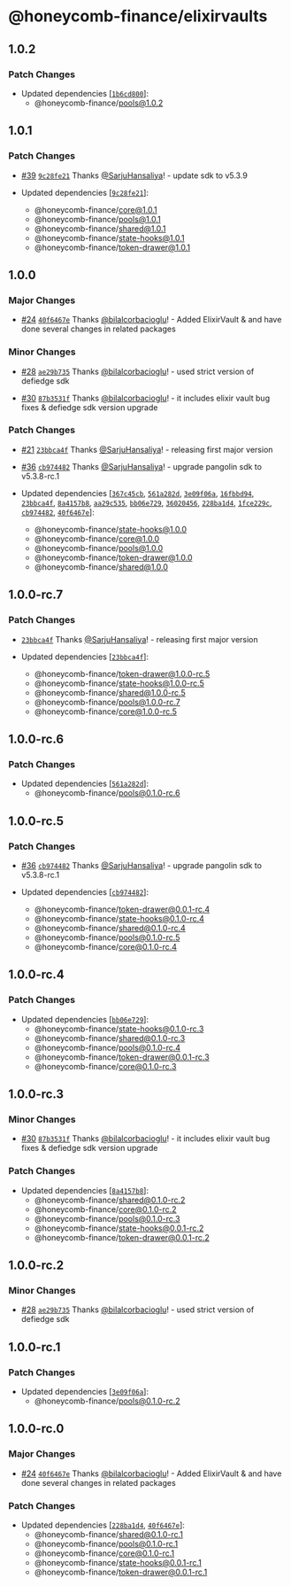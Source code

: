 # @honeycomb-finance/elixirvaults

## 1.0.2

### Patch Changes

- Updated dependencies [[`1b6cd800`](https://github.com/Honeycomb-finance/components/commit/1b6cd8001ee348c565fc51c86a08c175818d8d9e)]:
  - @honeycomb-finance/pools@1.0.2

## 1.0.1

### Patch Changes

- [#39](https://github.com/Honeycomb-finance/components/pull/39) [`9c28fe21`](https://github.com/Honeycomb-finance/components/commit/9c28fe21fabdef05a9db4d40e6259828c8cf6216) Thanks [@SarjuHansaliya](https://github.com/SarjuHansaliya)! - update sdk to v5.3.9

- Updated dependencies [[`9c28fe21`](https://github.com/Honeycomb-finance/components/commit/9c28fe21fabdef05a9db4d40e6259828c8cf6216)]:
  - @honeycomb-finance/core@1.0.1
  - @honeycomb-finance/pools@1.0.1
  - @honeycomb-finance/shared@1.0.1
  - @honeycomb-finance/state-hooks@1.0.1
  - @honeycomb-finance/token-drawer@1.0.1

## 1.0.0

### Major Changes

- [#24](https://github.com/Honeycomb-finance/components/pull/24) [`40f6467e`](https://github.com/Honeycomb-finance/components/commit/40f6467ed70cb315c9380895d68fdfba535c48f5) Thanks [@bilalcorbacioglu](https://github.com/bilalcorbacioglu)! - Added ElixirVault & and have done several changes in related packages

### Minor Changes

- [#28](https://github.com/Honeycomb-finance/components/pull/28) [`ae29b735`](https://github.com/Honeycomb-finance/components/commit/ae29b735daa615c11aa3ec55865a8f5308b1557e) Thanks [@bilalcorbacioglu](https://github.com/bilalcorbacioglu)! - used strict version of defiedge sdk

- [#30](https://github.com/Honeycomb-finance/components/pull/30) [`87b3531f`](https://github.com/Honeycomb-finance/components/commit/87b3531f4e7463d5408d080dadb9fdfe79bdec0d) Thanks [@bilalcorbacioglu](https://github.com/bilalcorbacioglu)! - it includes elixir vault bug fixes & defiedge sdk version upgrade

### Patch Changes

- [#21](https://github.com/Honeycomb-finance/components/pull/21) [`23bbca4f`](https://github.com/Honeycomb-finance/components/commit/23bbca4fbf7ea40c39b5994cf3b5dc173bd17a9b) Thanks [@SarjuHansaliya](https://github.com/SarjuHansaliya)! - releasing first major version

- [#36](https://github.com/Honeycomb-finance/components/pull/36) [`cb974482`](https://github.com/Honeycomb-finance/components/commit/cb97448229bac26f09d4cd08ac4c1a2313e2027a) Thanks [@SarjuHansaliya](https://github.com/SarjuHansaliya)! - upgrade pangolin sdk to v5.3.8-rc.1

- Updated dependencies [[`367c45cb`](https://github.com/Honeycomb-finance/components/commit/367c45cb3e978d5f6d135bd824febf38af17284f), [`561a282d`](https://github.com/Honeycomb-finance/components/commit/561a282d6e3d71efe0538e3dca87dc7b976462d8), [`3e09f06a`](https://github.com/Honeycomb-finance/components/commit/3e09f06a86196004f4cc775f098795948ea30704), [`16fbbd94`](https://github.com/Honeycomb-finance/components/commit/16fbbd9400ae33fda952054f2dd4ce9c78f2a43e), [`23bbca4f`](https://github.com/Honeycomb-finance/components/commit/23bbca4fbf7ea40c39b5994cf3b5dc173bd17a9b), [`8a4157b8`](https://github.com/Honeycomb-finance/components/commit/8a4157b8e0ed22e8e74d90e0a9477c0f8ce5290e), [`aa29c535`](https://github.com/Honeycomb-finance/components/commit/aa29c53596c92853ec70f0d74d7b4c059edd0fbb), [`bb06e729`](https://github.com/Honeycomb-finance/components/commit/bb06e7292e9db77284e0dfdd145cde887834d860), [`36020456`](https://github.com/Honeycomb-finance/components/commit/360204560cfa6704823cfea8bd85c606eb07279d), [`228ba1d4`](https://github.com/Honeycomb-finance/components/commit/228ba1d48da63f6c49c168987462f0f6374a44ed), [`1fce229c`](https://github.com/Honeycomb-finance/components/commit/1fce229c0b79f780d1c75a452e191f2543db930f), [`cb974482`](https://github.com/Honeycomb-finance/components/commit/cb97448229bac26f09d4cd08ac4c1a2313e2027a), [`40f6467e`](https://github.com/Honeycomb-finance/components/commit/40f6467ed70cb315c9380895d68fdfba535c48f5)]:
  - @honeycomb-finance/state-hooks@1.0.0
  - @honeycomb-finance/core@1.0.0
  - @honeycomb-finance/pools@1.0.0
  - @honeycomb-finance/token-drawer@1.0.0
  - @honeycomb-finance/shared@1.0.0

## 1.0.0-rc.7

### Patch Changes

- [`23bbca4f`](https://github.com/Honeycomb-finance/components/commit/23bbca4fbf7ea40c39b5994cf3b5dc173bd17a9b) Thanks [@SarjuHansaliya](https://github.com/SarjuHansaliya)! - releasing first major version

- Updated dependencies [[`23bbca4f`](https://github.com/Honeycomb-finance/components/commit/23bbca4fbf7ea40c39b5994cf3b5dc173bd17a9b)]:
  - @honeycomb-finance/token-drawer@1.0.0-rc.5
  - @honeycomb-finance/state-hooks@1.0.0-rc.5
  - @honeycomb-finance/shared@1.0.0-rc.5
  - @honeycomb-finance/pools@1.0.0-rc.7
  - @honeycomb-finance/core@1.0.0-rc.5

## 1.0.0-rc.6

### Patch Changes

- Updated dependencies [[`561a282d`](https://github.com/Honeycomb-finance/components/commit/561a282d6e3d71efe0538e3dca87dc7b976462d8)]:
  - @honeycomb-finance/pools@0.1.0-rc.6

## 1.0.0-rc.5

### Patch Changes

- [#36](https://github.com/Honeycomb-finance/components/pull/36) [`cb974482`](https://github.com/Honeycomb-finance/components/commit/cb97448229bac26f09d4cd08ac4c1a2313e2027a) Thanks [@SarjuHansaliya](https://github.com/SarjuHansaliya)! - upgrade pangolin sdk to v5.3.8-rc.1

- Updated dependencies [[`cb974482`](https://github.com/Honeycomb-finance/components/commit/cb97448229bac26f09d4cd08ac4c1a2313e2027a)]:
  - @honeycomb-finance/token-drawer@0.0.1-rc.4
  - @honeycomb-finance/state-hooks@0.1.0-rc.4
  - @honeycomb-finance/shared@0.1.0-rc.4
  - @honeycomb-finance/pools@0.1.0-rc.5
  - @honeycomb-finance/core@0.1.0-rc.4

## 1.0.0-rc.4

### Patch Changes

- Updated dependencies [[`bb06e729`](https://github.com/Honeycomb-finance/components/commit/bb06e7292e9db77284e0dfdd145cde887834d860)]:
  - @honeycomb-finance/state-hooks@0.1.0-rc.3
  - @honeycomb-finance/shared@0.1.0-rc.3
  - @honeycomb-finance/pools@0.1.0-rc.4
  - @honeycomb-finance/token-drawer@0.0.1-rc.3
  - @honeycomb-finance/core@0.1.0-rc.3

## 1.0.0-rc.3

### Minor Changes

- [#30](https://github.com/Honeycomb-finance/components/pull/30) [`87b3531f`](https://github.com/Honeycomb-finance/components/commit/87b3531f4e7463d5408d080dadb9fdfe79bdec0d) Thanks [@bilalcorbacioglu](https://github.com/bilalcorbacioglu)! - it includes elixir vault bug fixes & defiedge sdk version upgrade

### Patch Changes

- Updated dependencies [[`8a4157b8`](https://github.com/Honeycomb-finance/components/commit/8a4157b8e0ed22e8e74d90e0a9477c0f8ce5290e)]:
  - @honeycomb-finance/shared@0.1.0-rc.2
  - @honeycomb-finance/core@0.1.0-rc.2
  - @honeycomb-finance/pools@0.1.0-rc.3
  - @honeycomb-finance/state-hooks@0.0.1-rc.2
  - @honeycomb-finance/token-drawer@0.0.1-rc.2

## 1.0.0-rc.2

### Minor Changes

- [#28](https://github.com/Honeycomb-finance/components/pull/28) [`ae29b735`](https://github.com/Honeycomb-finance/components/commit/ae29b735daa615c11aa3ec55865a8f5308b1557e) Thanks [@bilalcorbacioglu](https://github.com/bilalcorbacioglu)! - used strict version of defiedge sdk

## 1.0.0-rc.1

### Patch Changes

- Updated dependencies [[`3e09f06a`](https://github.com/Honeycomb-finance/components/commit/3e09f06a86196004f4cc775f098795948ea30704)]:
  - @honeycomb-finance/pools@0.1.0-rc.2

## 1.0.0-rc.0

### Major Changes

- [#24](https://github.com/Honeycomb-finance/components/pull/24) [`40f6467e`](https://github.com/Honeycomb-finance/components/commit/40f6467ed70cb315c9380895d68fdfba535c48f5) Thanks [@bilalcorbacioglu](https://github.com/bilalcorbacioglu)! - Added ElixirVault & and have done several changes in related packages

### Patch Changes

- Updated dependencies [[`228ba1d4`](https://github.com/Honeycomb-finance/components/commit/228ba1d48da63f6c49c168987462f0f6374a44ed), [`40f6467e`](https://github.com/Honeycomb-finance/components/commit/40f6467ed70cb315c9380895d68fdfba535c48f5)]:
  - @honeycomb-finance/shared@0.1.0-rc.1
  - @honeycomb-finance/pools@0.1.0-rc.1
  - @honeycomb-finance/core@0.1.0-rc.1
  - @honeycomb-finance/state-hooks@0.0.1-rc.1
  - @honeycomb-finance/token-drawer@0.0.1-rc.1
